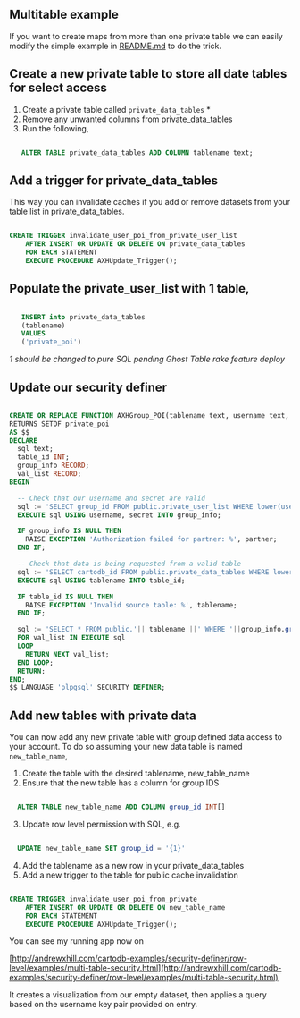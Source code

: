 ## Multitable example

If you want to create maps from more than one private table we can easily modify the simple example in [README.md](README.md) to do the trick.

## Create a new private table to store all date tables for select access

1. Create a private table called ```private_data_tables``` *
2. Remove any unwanted columns from private_data_tables
3. Run the following, 
```sql

   ALTER TABLE private_data_tables ADD COLUMN tablename text; 
```


## Add a trigger for private_data_tables

This way you can invalidate caches if you add or remove datasets from your table list in private_data_tables.

```sql

CREATE TRIGGER invalidate_user_poi_from_private_user_list
    AFTER INSERT OR UPDATE OR DELETE ON private_data_tables
    FOR EACH STATEMENT
    EXECUTE PROCEDURE AXHUpdate_Trigger();
```

## Populate the private_user_list with 1 table,

```sql

   INSERT into private_data_tables 
   (tablename) 
   VALUES
   ('private_poi') 
```

_1 should be changed to pure SQL pending Ghost Table rake feature deploy_


## Update our security definer

```sql

CREATE OR REPLACE FUNCTION AXHGroup_POI(tablename text, username text, secret text)
RETURNS SETOF private_poi
AS $$
DECLARE
  sql text;
  table_id INT;
  group_info RECORD;
  val_list RECORD; 
BEGIN

  -- Check that our username and secret are valid
  sql := 'SELECT group_id FROM public.private_user_list WHERE lower(username) = lower($1) AND secret = $2';
  EXECUTE sql USING username, secret INTO group_info;

  IF group_info IS NULL THEN
    RAISE EXCEPTION 'Authorization failed for partner: %', partner;
  END IF;

  -- Check that data is being requested from a valid table
  sql := 'SELECT cartodb_id FROM public.private_data_tables WHERE lower(tablename) = lower($1)';
  EXECUTE sql USING tablename INTO table_id;

  IF table_id IS NULL THEN
    RAISE EXCEPTION 'Invalid source table: %', tablename;
  END IF;

  sql := 'SELECT * FROM public.'|| tablename ||' WHERE '||group_info.group_id||' = ANY(group_id)';
  FOR val_list IN EXECUTE sql
  LOOP 
    RETURN NEXT val_list; 
  END LOOP; 
  RETURN; 
END;
$$ LANGUAGE 'plpgsql' SECURITY DEFINER;
```

## Add new tables with private data

You can now add any new private table with group defined data access to your account. To do so assuming your new data table is named ```new_table_name```,

1. Create the table with the desired tablename, new_table_name
2. Ensure that the new table has a column for group IDS
```sql

  ALTER TABLE new_table_name ADD COLUMN group_id INT[]
```
3. Update row level permission with SQL, e.g.
```sql

  UPDATE new_table_name SET group_id = '{1}'
```
4. Add the tablename as a new row in your private_data_tables
5. Add a new trigger to the table for public cache invalidation

```sql

CREATE TRIGGER invalidate_user_poi_from_private
    AFTER INSERT OR UPDATE OR DELETE ON new_table_name
    FOR EACH STATEMENT
    EXECUTE PROCEDURE AXHUpdate_Trigger();
```


You can see my running app now on 

[http://andrewxhill.com/cartodb-examples/security-definer/row-level/examples/multi-table-security.html](http://andrewxhill.com/cartodb-examples/security-definer/row-level/examples/multi-table-security.html)

It creates a visualization from our empty dataset, then applies a query based on the username key pair provided on entry. 
